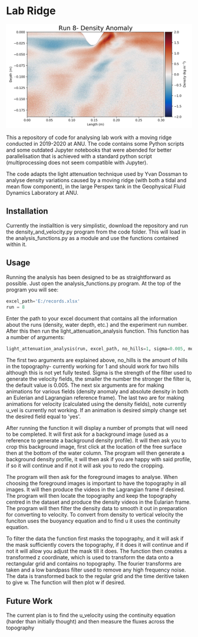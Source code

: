 # Lab Ridge
![Density Anomaly](Pictures/thecapture.PNG)

This a repository of code for analysing lab work with a moving ridge conducted in 2019-2020 at ANU. The code contains some Python scripts and some outdated Jupyter notebooks that were abended for better parallelisation that is achieved with a standard python script (multiprocessing does not seem compatible with Jupyter). 

The code adapts the light attenuation technique used by Yvan Dossman to analyse density variations caused by a moving ridge (with both a tidal and mean flow component), in the large Perspex tank in the Geophysical Fluid Dynamics Laboratory at ANU.

## Installation

Currently the instialltion is very simplistic, download the repository and run the density_and_velocity.py program from the code folder. This will load in the analysis_functions.py as a module and use the functions contained within it. 

## Usage

Running the analysis has been designed to be as straightforward as possible. Just open the analysis_functions.py program. At the top of the program you will see:

```python
excel_path='E:/records.xlsx'
run = 8 
```

Enter the path to your excel document that contains all the information about the runs (density, water depth, etc.) and the experiment run number. After this then run the light_attenuation_analysis function. This function has a number of arguments:

```python
light_attenuation_analysis(run, excel_path, no_hills=1, sigma=0.005, moving_anom = 'no', moving_abs = 'no', fixed_anom = 'no', fixed_abs = 'no', w_vel = 'no', u_vel = 'no'): 
```
The first two arguments are explained above, no_hills is the amount of hills in the topography- currently working for 1 and should work for two hills although this is not yet fully tested. Sigma is the strength of the filter used to generate the velocity fields, the smaller the number the stronger the filter is, the default value is 0.005. The next six arguments are for making animations for various fields (density anomaly and absolute density in both an Eulerian and Lagrangian reference frame). The last two are for making animations for velocity (calculated using the density fields), note currently u_vel is currently not working. If an animation is desired simply change set the desired field equal to 'yes'.

After running the function it will display a number of prompts that will need to be completed. It will first ask for a background image (used as a reference to generate a background density profile). It will then ask you to crop this background image, first click at the location of the free surface then at the bottom of the water column. The program will then generate a background density profile, it will then ask if you are happy with said profile, if so it will continue and if not it will ask you to redo the cropping. 

The program will then ask for the foreground images to analyse. When choosing the foreground images is important to have the topography in all images. It will then produce the videos in the Lagrangian frame if desired. The program will then locate the topography and keep the topography centred in the dataset and produce the density videos in the Eularian frame. The program will then filter the density data to smooth it out in preparation for converting to velocity. To convert from density to vertical velocity the funciton uses the buoyancy equation and to find u it uses the continuity equation. 

To filter the data the function first masks the topography, and it will ask if the mask sufficiently covers the topography, if it does it will continue and if not it will allow you adjust the mask till it does. The function then creates a transformed z coordinate, which is used to transform the data onto a rectangular grid and contains no topography. The fourier transforms are taken and a low bandpass filter used to remove any high frequency noise. The data is transformed back to the regular grid and the time deritive taken to give w. The function will then plot w if desired. 

## Future Work

The current plan is to find the u_velocity using the continuity equation (harder than initially thought) and then measure the fluxes across the topography
